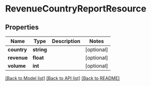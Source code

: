 # RevenueCountryReportResource

## Properties
Name | Type | Description | Notes
------------ | ------------- | ------------- | -------------
**country** | **string** |  | [optional] 
**revenue** | **float** |  | [optional] 
**volume** | **int** |  | [optional] 

[[Back to Model list]](../README.md#documentation-for-models) [[Back to API list]](../README.md#documentation-for-api-endpoints) [[Back to README]](../README.md)


